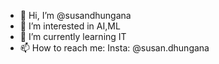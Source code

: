- 👋 Hi, I’m @susandhungana
- 👀 I’m interested in AI,ML
- 🌱 I’m currently learning IT
- 📫 How to reach me: Insta: @susan.dhungana

